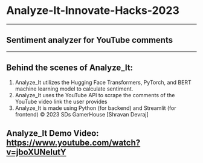 # Analyze-It-Innovate-Hacks-2023
---
## Sentiment analyzer for YouTube comments
--- 
## Behind the scenes of Analyze_It:
1) Analyze_It utilizes the Hugging Face Transformers, PyTorch, and BERT machine learning model to calculate sentiment.
2) Analyze_It uses the YouTube API to scrape the comments of the YouTube video link the user provides
3) Analyze_It is made using Python (for backend) and Streamlit (for frontend)
©️ 2023 SDs GamerHouse [Shravan Devraj]

## Analyze_It Demo Video: https://www.youtube.com/watch?v=jboXUNeIutY 
